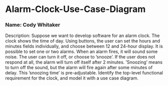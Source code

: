 # Alarm-Clock-Use-Case-Diagram

### Name: Cody Whitaker

Description: Suppose we want to develop software for an alarm clock. The clock shows the time of day. Using buttons, the user can set the hours and minutes fields individually, and choose between 12 and 24-hour display. It is possible to set one or two alarms. When an alarm fires, it will sound some noise. The user can turn it off, or choose to ’snooze’. If the user does not respond at all, the alarm will turn off itself after 2 minutes. ’Snoozing’ means to turn off the sound, but the alarm will fire again after some minutes of delay. This ’snoozing time’ is pre-adjustable. Identify the top-level functional requirement for the clock, and model it with a use case diagram.
